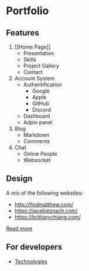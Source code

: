 # Portfolio 

## Features

 1. [[Home Page]]
	- Presentation
	- Skills 
	- Project Gallery 
	- Contact
2. Account System 
	- Authentification
		- Google
		- Apple 
		- GitHub 
		- Discord
	- Dashboard
	- Adpin panel 
3. Blog
 	- Markdown
	- Comments 
4. Chat
	- Online People 
	- Websocket

## Design

A mix of the following websites:
- <http://findmatthew.com/>
- <https://jacekjeznach.com/>
- <https://brittanychiang.com/>

[Read more](docs/Design.md)

## For developers
- [Technologies](docs/Technologies.md)